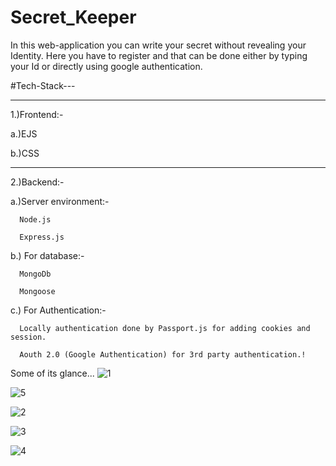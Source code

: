# Secret_Keeper
In this web-application you can write your secret without revealing your Identity.
Here you have to register and that can be done either by typing your Id or directly using google authentication.


#Tech-Stack---

********************************
1.)Frontend:- 

   a.)EJS 
   
   b.)CSS
********************************
2.)Backend:- 

   a.)Server environment:-
   
      Node.js
      
      Express.js
      
  b.) For database:-
  
      MongoDb
      
      Mongoose
      
  c.) For Authentication:-
  
      Locally authentication done by Passport.js for adding cookies and session.
      
      Aouth 2.0 (Google Authentication) for 3rd party authentication.!
      
      

Some of its glance...
![1](https://user-images.githubusercontent.com/81626066/175048648-922d1974-41e1-4dca-98b4-f7ec3ddf58b5.png)

![5](https://user-images.githubusercontent.com/81626066/175051185-c625b2a4-a7fe-4d86-b9a5-1e172a26004a.png)


![2](https://user-images.githubusercontent.com/81626066/175048954-f5853fc2-8531-4d58-b0e5-a455f71c6fce.png)

![3](https://user-images.githubusercontent.com/81626066/175048996-45731a70-36e4-4576-91e9-7628f1d3f94a.png)

![4](https://user-images.githubusercontent.com/81626066/175049064-31431b6d-d482-407a-8ec3-40c06e41c412.png)

